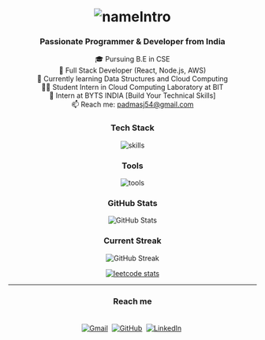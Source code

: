 <div align="center">

 <!-- Animated Typing Effect for Name -->
  <h1>
    <img src="https://readme-typing-svg.demolab.com?font=Fira+Code&size=30&pause=1000&color=4E7AAB&vCenter=true&width=500&lines=Hi+%F0%9F%91%8B%2C+I'm+Padmavathi SJ;A+Cloud+Enthusiast+%26+Web+Developer;React+%7C+Node.js+%7C+AWS+Learner" alt="nameIntro" />
  </h1>


  <!-- Brief Intro with Icons -->
  <h3 align="center">
    <strong>Passionate Programmer & Developer from India</strong>
  </h3>
  <p>
    🎓 Pursuing B.E in CSE <br>
    🚀 Full Stack Developer (React, Node.js, AWS) <br>
    🌱 Currently learning Data Structures and Cloud Computing <br>
    👨‍💻 Student Intern in Cloud Computing Laboratory at BIT <br>
    💼 Intern at BYTS INDIA [Build Your Technical Skills] <br>
    📫 Reach me: <a href="mailto:padmasj54@gmail.com">padmasj54@gmail.com</a>
  </p>

  <!-- Badges for Languages & Tools -->
  <h3><strong>Tech Stack</strong></h3>
  <p>
    <img src="https://skillicons.dev/icons?i=java,js,react,aws,cpp,python,git,nodejs,mysql,c,expressjs,html,css,mongodb" alt="skills" /> 
  </p>

  <h3><strong>Tools</strong></h3>
  <p>
    <img src="https://skillicons.dev/icons?i=github,figma,vscode,git" alt="tools" /> 
  </p>

<!-- GitHub Stats Card -->
<h3><strong>GitHub Stats</strong></h3>
<p>
  <img src="https://github-readme-stats.vercel.app/api?username=Padmavathi-SJ&show_icons=true&theme=dark&border_color=000000&title_color=FFD700&icon_color=FFD700" alt="GitHub Stats" />
</p>



  <!-- Streak Stats -->
  <h3><strong>Current Streak</strong></h3>
  <p>
    <img src="https://github-readme-streak-stats.herokuapp.com/?user=Padmavathi-SJ&theme=dark&border=black&fire=gold&currStreakLabel=gold" alt="GitHub Streak" />
  </p>

  <!-- LeetCode Card -->
  <a href="https://leetcode.com/u/PADMAVATHISJ/"><img src="https://leetcard.jacoblin.cool/PADMAVATHISJ" alt="leetcode stats"></a>

</div>
<hr>
<h3 align="center"><strong>Reach me</strong></h3>
<div align="center" style="padding: 20px;">
  <a href="mailto:padmasj54@gmail.com"><img src="https://skillicons.dev/icons?i=gmail&theme=light" alt="Gmail" /></a>&nbsp;
  <a href="https://github.com/Padmavathi-SJ"><img src="https://skillicons.dev/icons?i=github&theme=light" alt="GitHub" /></a>&nbsp;
  <a href="https://www.linkedin.com/in/padmavathisj/"><img src="https://skillicons.dev/icons?i=linkedin&theme=light" alt="LinkedIn" /></a>&nbsp;
</div>
